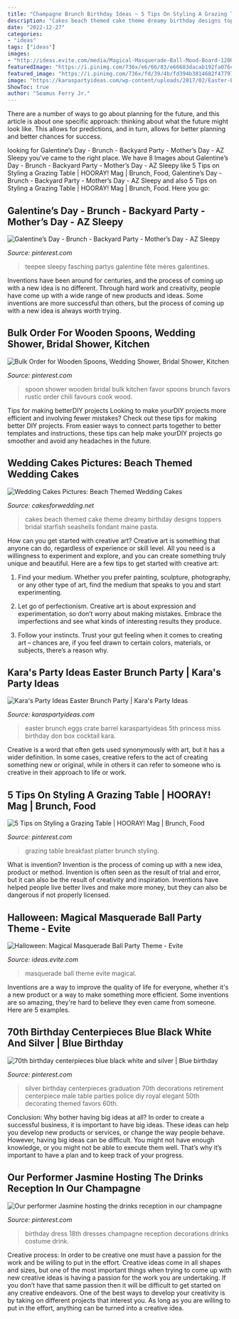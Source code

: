```yaml
---
title: "Champagne Brunch Birthday Ideas ~ 5 Tips On Styling A Grazing Table"
description: "Cakes beach themed cake theme dreamy birthday designs toppers bridal starfish seashells fondant maine pasta"
date: "2022-12-27"
categories:
- "ideas"
tags: ["ideas"]
images:
- "http://ideas.evite.com/media/Magical-Masquerade-Ball-Mood-Board-1200.jpg"
featuredImage: "https://i.pinimg.com/736x/e6/66/83/e66683dacab192fa076cbd5911f6976e.jpg"
featured_image: "https://i.pinimg.com/736x/fd/39/4b/fd394b3814682f47797f49f86d1ecf0b--champagne-dress-our-girl.jpg"
image: "https://karaspartyideas.com/wp-content/uploads/2017/02/Easter-Brunch-Party-via-Karas-Party-Ideas-KarasPartyIdeas.com4_.jpg"
ShowToc: true
author: "Seamus Ferry Jr."
---
```



There are a number of ways to go about planning for the future, and this article is about one specific approach: thinking about what the future might look like. This allows for predictions, and in turn, allows for better planning and better chances for success.

	

		
looking for Galentine’s Day - Brunch - Backyard Party - Mother’s Day - AZ Sleepy you've came to the right place. We have 8 Images about Galentine’s Day - Brunch - Backyard Party - Mother’s Day - AZ Sleepy like 5 Tips on Styling a Grazing Table | HOORAY! Mag | Brunch, Food, Galentine’s Day - Brunch - Backyard Party - Mother’s Day - AZ Sleepy and also 5 Tips on Styling a Grazing Table | HOORAY! Mag | Brunch, Food. Here you go:
		
    
## Galentine’s Day - Brunch - Backyard Party - Mother’s Day - AZ Sleepy

<img loading=lazy src="https://i.pinimg.com/736x/b6/09/00/b609004ff911f76919c8ce23e050e2de.jpg" onerror="this.onerror=null;this.src='https://tse2.mm.bing.net/th?id=OIP.YD_Y2ldDxQK1V0bJS-HRZgHaJ3&amp;pid=15.1';" alt="Galentine’s Day - Brunch - Backyard Party - Mother’s Day - AZ Sleepy">

_Source: pinterest.com_

>teepee sleepy fasching partys galentine fête mères galentines. 

	

Inventions have been around for centuries, and the process of coming up with a new idea is no different. Through hard work and creativity, people have come up with a wide range of new products and ideas. Some inventions are more successful than others, but the process of coming up with a new idea is always worth trying.

    
## Bulk Order For Wooden Spoons, Wedding Shower, Bridal Shower, Kitchen

<img loading=lazy src="https://i.pinimg.com/736x/e9/eb/f6/e9ebf673872f103c535f3625103837fb.jpg" onerror="this.onerror=null;this.src='https://tse3.mm.bing.net/th?id=OIP.8Wi2f9H6-6PwRkeQDTQgKwHaHa&amp;pid=15.1';" alt="Bulk Order for Wooden Spoons, Wedding Shower, Bridal Shower, Kitchen">

_Source: pinterest.com_

>spoon shower wooden bridal bulk kitchen favor spoons brunch favors rustic order chili favours cook wood. 

	

Tips for making betterDIY projects
Looking to make yourDIY projects more efficient and involving fewer mistakes? Check out these tips for making better DIY projects. From easier ways to connect parts together to better templates and instructions, these tips can help make yourDIY projects go smoother and avoid any headaches in the future.

    
## Wedding Cakes Pictures: Beach Themed Wedding Cakes

<img loading=lazy src="http://1.bp.blogspot.com/-NEuOF66i9lQ/UK6K-br9wQI/AAAAAAAAHfo/RayF5y_ExVU/s1600/IMGP5646.jpg" onerror="this.onerror=null;this.src='https://tse1.mm.bing.net/th?id=OIP.yoXKwpI99_3b0xVp0Rlp2AHaJ4&amp;pid=15.1';" alt="Wedding Cakes Pictures: Beach Themed Wedding Cakes">

_Source: cakesforwedding.net_

>cakes beach themed cake theme dreamy birthday designs toppers bridal starfish seashells fondant maine pasta. 

	

How can you get started with creative art?
Creative art is something that anyone can do, regardless of experience or skill level. All you need is a willingness to experiment and explore, and you can create something truly unique and beautiful. Here are a few tips to get started with creative art:
1. Find your medium. Whether you prefer painting, sculpture, photography, or any other type of art, find the medium that speaks to you and start experimenting.

2. Let go of perfectionism. Creative art is about expression and experimentation, so don’t worry about making mistakes. Embrace the imperfections and see what kinds of interesting results they produce.

3. Follow your instincts. Trust your gut feeling when it comes to creating art – chances are, if you feel drawn to certain colors, materials, or subjects, there’s a reason why.

    
## Kara&#039;s Party Ideas Easter Brunch Party | Kara&#039;s Party Ideas

<img loading=lazy src="https://karaspartyideas.com/wp-content/uploads/2017/02/Easter-Brunch-Party-via-Karas-Party-Ideas-KarasPartyIdeas.com4_.jpg" onerror="this.onerror=null;this.src='https://tse3.mm.bing.net/th?id=OIP.-aJWdJh1NBeCsmEMiMkUsQHaLH&amp;pid=15.1';" alt="Kara&#039;s Party Ideas Easter Brunch Party | Kara&#039;s Party Ideas">

_Source: karaspartyideas.com_

>easter brunch eggs crate barrel karaspartyideas 5th princess miss birthday don box cocktail kara. 

	

Creative is a word that often gets used synonymously with art, but it has a wider definition. In some cases, creative refers to the act of creating something new or original, while in others it can refer to someone who is creative in their approach to life or work.

    
## 5 Tips On Styling A Grazing Table | HOORAY! Mag | Brunch, Food

<img loading=lazy src="https://i.pinimg.com/736x/e6/66/83/e66683dacab192fa076cbd5911f6976e.jpg" onerror="this.onerror=null;this.src='https://tse3.mm.bing.net/th?id=OIP.rQj8motKBTvGFtQnT6ocmAHaLH&amp;pid=15.1';" alt="5 Tips on Styling a Grazing Table | HOORAY! Mag | Brunch, Food">

_Source: pinterest.com_

>grazing table breakfast platter brunch styling. 

	

What is invention?
Invention is the process of coming up with a new idea, product or method. Invention is often seen as the result of trial and error, but it can also be the result of creativity and inspiration. Inventions have helped people live better lives and make more money, but they can also be dangerous if not properly licensed.

    
## Halloween: Magical Masquerade Ball Party Theme - Evite

<img loading=lazy src="http://ideas.evite.com/media/Magical-Masquerade-Ball-Mood-Board-1200.jpg" onerror="this.onerror=null;this.src='https://tse4.mm.bing.net/th?id=OIP.CxP8P_dgeqnCnN8mG0nl6AHaE8&amp;pid=15.1';" alt="Halloween: Magical Masquerade Ball Party Theme - Evite">

_Source: ideas.evite.com_

>masquerade ball theme evite magical. 

	

Inventions are a way to improve the quality of life for everyone, whether it's a new product or a way to make something more efficient. Some inventions are so amazing, they're hard to believe they even came from someone. Here are 5 examples.

    
## 70th Birthday Centerpieces Blue Black White And Silver | Blue Birthday

<img loading=lazy src="https://i.pinimg.com/736x/ce/15/28/ce15281975ff6811b78ae29b4de4e0e4--th-birthday-diy-birthday-centerpieces.jpg" onerror="this.onerror=null;this.src='https://tse2.mm.bing.net/th?id=OIP.01QCV9kAELCw3zwKVGFU9gHaJ3&amp;pid=15.1';" alt="70th birthday centerpieces blue black white and silver | Blue birthday">

_Source: pinterest.com_

>silver birthday centerpieces graduation 70th decorations retirement centerpiece male table parties police diy royal elegant 50th decorating themed favors 60th. 

	

Conclusion: Why bother having big ideas at all?
In order to create a successful business, it is important to have big ideas. These ideas can help you develop new products or services, or change the way people behave. However, having big ideas can be difficult. You might not have enough knowledge, or you might not be able to execute them well. That’s why it’s important to have a plan and to keep track of your progress.

    
## Our Performer Jasmine Hosting The Drinks Reception In Our Champagne

<img loading=lazy src="https://i.pinimg.com/736x/fd/39/4b/fd394b3814682f47797f49f86d1ecf0b--champagne-dress-our-girl.jpg" onerror="this.onerror=null;this.src='https://tse2.mm.bing.net/th?id=OIP.Ljlr5TiR2C8Dv9k3enbBFgHaJ4&amp;pid=15.1';" alt="Our performer Jasmine hosting the drinks reception in our champagne">

_Source: pinterest.com_

>birthday dress 18th dresses champagne reception decorations drinks costume drink. 

	

Creative process: In order to be creative one must have a passion for the work and be willing to put in the effort.
Creative ideas come in all shapes and sizes, but one of the most important things when trying to come up with new creative ideas is having a passion for the work you are undertaking. If you don’t have that same passion then it will be difficult to get started on any creative endeavors. One of the best ways to develop your creativity is by taking on different projects that interest you. As long as you are willing to put in the effort, anything can be turned into a creative idea.

